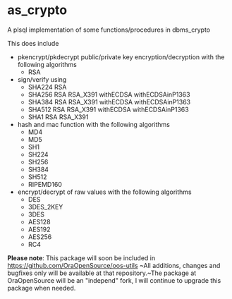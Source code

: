 # as_crypto
A plsql implementation of some functions/procedures in dbms_crypto

This does include
* pkencrypt/pkdecrypt public/private key encryption/decryption with the following algorithms
  - RSA
* sign/verify using
  - SHA224 RSA
  - SHA256 RSA RSA_X391 withECDSA withECDSAinP1363
  - SHA384 RSA RSA_X391 withECDSA withECDSAinP1363
  - SHA512 RSA RSA_X391 withECDSA withECDSAinP1363
  - SHA1   RSA RSA_X391
* hash and mac function with the following algorithms
  - MD4
  - MD5
  - SH1
  - SH224
  - SH256
  - SH384
  - SH512
  - RIPEMD160
* encrypt/decrypt of raw values with the following algorithms
  - DES
  - 3DES_2KEY
  - 3DES
  - AES128
  - AES192
  - AES256
  - RC4

**Please note**:
This package will soon be included in https://github.com/OraOpenSource/oos-utils
~All additions, changes and bugfixes only will be available at that repository.~The package at OraOpenSource will be an "independ" fork, I will continue to upgrade this package when needed.
